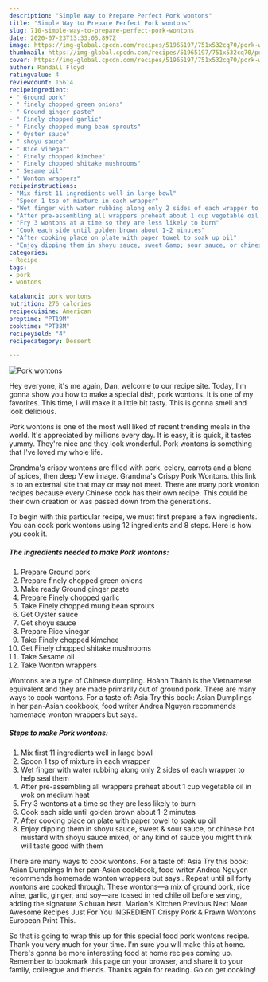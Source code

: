 ```yaml
---
description: "Simple Way to Prepare Perfect Pork wontons"
title: "Simple Way to Prepare Perfect Pork wontons"
slug: 710-simple-way-to-prepare-perfect-pork-wontons
date: 2020-07-23T13:33:05.897Z
image: https://img-global.cpcdn.com/recipes/51965197/751x532cq70/pork-wontons-recipe-main-photo.jpg
thumbnail: https://img-global.cpcdn.com/recipes/51965197/751x532cq70/pork-wontons-recipe-main-photo.jpg
cover: https://img-global.cpcdn.com/recipes/51965197/751x532cq70/pork-wontons-recipe-main-photo.jpg
author: Randall Floyd
ratingvalue: 4
reviewcount: 15614
recipeingredient:
- " Ground pork"
- " finely chopped green onions"
- " Ground ginger paste"
- " Finely chopped garlic"
- " Finely chopped mung bean sprouts"
- " Oyster sauce"
- " shoyu sauce"
- " Rice vinegar"
- " Finely chopped kimchee"
- " Finely chopped shitake mushrooms"
- " Sesame oil"
- " Wonton wrappers"
recipeinstructions:
- "Mix first 11 ingredients well in large bowl"
- "Spoon 1 tsp of mixture in each wrapper"
- "Wet finger with water rubbing along only 2 sides of each wrapper to help seal them"
- "After pre-assembling all wrappers preheat about 1 cup vegetable oil in wok on medium heat"
- "Fry 3 wontons at a time so they are less likely to burn"
- "Cook each side until golden brown about 1-2 minutes"
- "After cooking place on plate with paper towel to soak up oil"
- "Enjoy dipping them in shoyu sauce, sweet &amp; sour sauce, or chinese hot mustard with shoyu sauce mixed, or any kind of sauce you might think will taste good with them"
categories:
- Recipe
tags:
- pork
- wontons

katakunci: pork wontons 
nutrition: 276 calories
recipecuisine: American
preptime: "PT19M"
cooktime: "PT38M"
recipeyield: "4"
recipecategory: Dessert

---
```



![Pork wontons](https://img-global.cpcdn.com/recipes/51965197/751x532cq70/pork-wontons-recipe-main-photo.jpg)

Hey everyone, it's me again, Dan, welcome to our recipe site. Today, I'm gonna show you how to make a special dish, pork wontons. It is one of my favorites. This time, I will make it a little bit tasty. This is gonna smell and look delicious.

Pork wontons is one of the most well liked of recent trending meals in the world. It's appreciated by millions every day. It is easy, it is quick, it tastes yummy. They're nice and they look wonderful. Pork wontons is something that I've loved my whole life.

Grandma&#39;s crispy wontons are filled with pork, celery, carrots and a blend of spices, then deep View image. Grandma&#39;s Crispy Pork Wontons. this link is to an external site that may or may not meet. There are many pork wonton recipes because every Chinese cook has their own recipe. This could be their own creation or was passed down from the generations.


To begin with this particular recipe, we must first prepare a few ingredients. You can cook pork wontons using 12 ingredients and 8 steps. Here is how you cook it.

<!--inarticleads1-->

##### The ingredients needed to make Pork wontons:

1. Prepare  Ground pork
1. Prepare  finely chopped green onions
1. Make ready  Ground ginger paste
1. Prepare  Finely chopped garlic
1. Take  Finely chopped mung bean sprouts
1. Get  Oyster sauce
1. Get  shoyu sauce
1. Prepare  Rice vinegar
1. Take  Finely chopped kimchee
1. Get  Finely chopped shitake mushrooms
1. Take  Sesame oil
1. Take  Wonton wrappers


Wontons are a type of Chinese dumpling. Hoành Thánh is the Vietnamese equivalent and they are made primarily out of ground pork. There are many ways to cook wontons. For a taste of: Asia Try this book: Asian Dumplings In her pan-Asian cookbook, food writer Andrea Nguyen recommends homemade wonton wrappers but says.. 

<!--inarticleads2-->

##### Steps to make Pork wontons:

1. Mix first 11 ingredients well in large bowl
1. Spoon 1 tsp of mixture in each wrapper
1. Wet finger with water rubbing along only 2 sides of each wrapper to help seal them
1. After pre-assembling all wrappers preheat about 1 cup vegetable oil in wok on medium heat
1. Fry 3 wontons at a time so they are less likely to burn
1. Cook each side until golden brown about 1-2 minutes
1. After cooking place on plate with paper towel to soak up oil
1. Enjoy dipping them in shoyu sauce, sweet &amp; sour sauce, or chinese hot mustard with shoyu sauce mixed, or any kind of sauce you might think will taste good with them


There are many ways to cook wontons. For a taste of: Asia Try this book: Asian Dumplings In her pan-Asian cookbook, food writer Andrea Nguyen recommends homemade wonton wrappers but says.. Repeat until all forty wontons are cooked through. These wontons—a mix of ground pork, rice wine, garlic, ginger, and soy—are tossed in red chile oil before serving, adding the signature Sichuan heat. Marion&#39;s Kitchen Previous Next More Awesome Recipes Just For You INGREDIENT Crispy Pork &amp; Prawn Wontons European Print This. 

So that is going to wrap this up for this special food pork wontons recipe. Thank you very much for your time. I'm sure you will make this at home. There's gonna be more interesting food at home recipes coming up. Remember to bookmark this page on your browser, and share it to your family, colleague and friends. Thanks again for reading. Go on get cooking!
